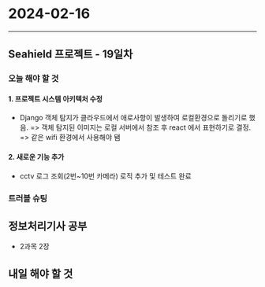 # 2024-02-16

---

## Seahield 프로젝트 - 19일차

### 오늘 해야 할 것

#### 1. 프로젝트 시스템 아키텍처 수정

- Django 객체 탐지가 클라우드에서 애로사항이 발생하여 로컬환경으로 돌리기로 했음. => 객체 탐지된 이미지는 로컬 서버에서 참조 후 react 에서 표현하기로 결정. => 같은 wifi 환경에서 사용해야 됌

#### 2. 새로운 기능 추가

- cctv 로그 조회(2번~10번 카메라) 로직 추가 및 테스트 완료

### 트러블 슈팅

## 정보처리기사 공부

- 2과목 2장

## 내일 해야 할 것
